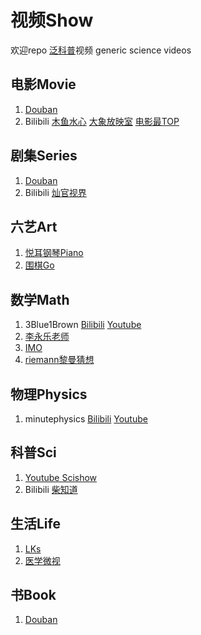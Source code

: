 # 视频Show
欢迎repo [泛科普](https://zh.wikipedia.org/wiki/PanSci_%E6%B3%9B%E7%A7%91%E5%AD%B8)视频 generic science videos

## 电影Movie
1. [Douban](https://movie.douban.com/top250)
2. Bilibili [木鱼水心](https://space.bilibili.com/927587) [大象放映室](https://space.bilibili.com/49246269) [电影最TOP](https://space.bilibili.com/17819768)

## 剧集Series
1. [Douban](https://movie.douban.com/tv/#!type=tv&tag=热门&sort=rank&page_limit=20&page_start=20)
2. Bilibili [灿官视界](https://space.bilibili.com/390340739)

## 六艺Art
1. [悦耳钢琴Piano](https://space.bilibili.com/431581976)
2. [围棋Go](https://www.bilibili.com/video/av20960807)

## 数学Math
1. 3Blue1Brown [Bilibili](https://space.bilibili.com/88461692/video?tid=36&page=1&keyword=&order=pubdate) [Youtube](https://www.youtube.com/channel/UCYO_jab_esuFRV4b17AJtAw)
2. [李永乐老师](https://space.bilibili.com/9458053)
3. [IMO](https://www.imo-official.org/problems.aspx)
4. [riemann黎曼猜想](https://www.changhai.org/articles/science/mathematics/riemann_hypothesis/)

## 物理Physics
1. minutephysics [Bilibili](https://search.bilibili.com/all?keyword=%E5%88%86%E9%92%9F%E7%89%A9%E7%90%86) [Youtube](https://www.youtube.com/user/minutephysics?hl=zh-CN)

## 科普Sci
1. [Youtube Scishow](https://www.youtube.com/scishow)
2. Bilibili [柴知道](https://space.bilibili.com/26798384)

## 生活Life
1. [LKs](https://space.bilibili.com/125526)
2. [医学微视](https://www.mvyxws.com/?from=timeline&isappinstalled=0)

## 书Book
1. [Douban](https://www.douban.com/doulist/513669/?start=25&sort=time&playable=0&sub_type=4)

